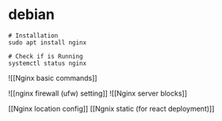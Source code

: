# debian
```
# Installation
sudo apt install nginx

# Check if is Running
systemctl status nginx
```

![[Nginx basic commands]]

![[nginx firewall (ufw) setting]]
![[Nginx server blocks]]

[[Nginx location config]]
[[Ngnix static (for react deployment)]]